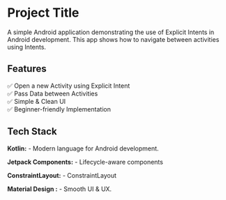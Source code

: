 
# Project Title

A simple Android application demonstrating the use of Explicit Intents in Android development. This app shows how to navigate between activities using Intents.
## Features

✅ Open a new Activity using Explicit Intent\
✅ Pass Data between Activities\
✅ Simple & Clean UI\
✅ Beginner-friendly Implementation


## Tech Stack

**Kotlin:**  - Modern language for Android development.

**Jetpack Components:**  -  Lifecycle-aware components

**ConstraintLayout:**  - ConstraintLayout

**Material Design :** - Smooth UI & UX.





